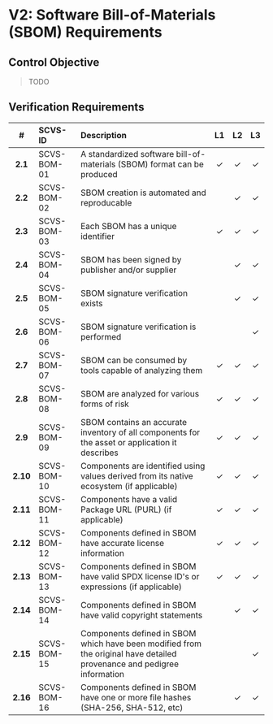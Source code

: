 # V2: Software Bill-of-Materials (SBOM) Requirements

## Control Objective

> TODO

<div style="page-break-after: always;"> 
</div>

## Verification Requirements

| # | SCVS-ID | Description | L1 | L2 | L3 |
| :---: | :--- | :--- | :---: | :---: | :---: |
| **2.1** | SCVS-BOM-01 | A standardized software bill-of-materials (SBOM) format can be produced | ✓ | ✓ | ✓ |
| **2.2** | SCVS-BOM-02 | SBOM creation is automated and reproducable | | ✓ | ✓ |
| **2.3** | SCVS-BOM-03 | Each SBOM has a unique identifier | ✓ | ✓ | ✓ |
| **2.4** | SCVS-BOM-04 | SBOM has been signed by publisher and/or supplier | | ✓ | ✓ |
| **2.5** | SCVS-BOM-05 | SBOM signature verification exists | | ✓ | ✓ |
| **2.6** | SCVS-BOM-06 | SBOM signature verification is performed | | | ✓ |
| **2.7** | SCVS-BOM-07 | SBOM can be consumed by tools capable of analyzing them | ✓ | ✓ | ✓ |
| **2.8** | SCVS-BOM-08 | SBOM are analyzed for various forms of risk | ✓ | ✓ | ✓ |
| **2.9** | SCVS-BOM-09 | SBOM contains an accurate inventory of all components for the asset or application it describes | ✓ | ✓ | ✓ |
| **2.10** | SCVS-BOM-10 | Components are identified using values derived from its native ecosystem (if applicable) | ✓ | ✓ | ✓ |
| **2.11** | SCVS-BOM-11 | Components have a valid Package URL (PURL) (if applicable) | ✓ | ✓ | ✓ |
| **2.12** | SCVS-BOM-12 | Components defined in SBOM have accurate license information  | ✓ | ✓ | ✓ |
| **2.13** | SCVS-BOM-13 | Components defined in SBOM have valid SPDX license ID's or expressions (if applicable) | ✓ | ✓ | ✓ |
| **2.14** | SCVS-BOM-14 | Components defined in SBOM have valid copyright statements  | | ✓ | ✓ |
| **2.15** | SCVS-BOM-15 | Components defined in SBOM which have been modified from the original have detailed provenance and pedigree information  | | | ✓ |
| **2.16** | SCVS-BOM-16 | Components defined in SBOM have one or more file hashes (SHA-256, SHA-512, etc) | | ✓ | ✓ |
